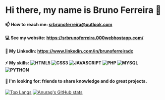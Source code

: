 <h1 align="center">Hi there, my name is Bruno Ferreira 👋</h1>

#### 📫 How to reach me: srbrunoferreira@outlook.com
#### 💻 See my website: https://srbrunoferreira.000webhostapp.com/
#### 🤵 My LinkedIn: https://www.linkedin.com/in/brunoferreiradc
#### ⚡ My skills: ![HTML5](https://img.shields.io/badge/-HTML-333336?style=flat&logo=html5) ![CSS3](https://img.shields.io/badge/-CSS-333336?style=flat&logo=css3) ![JAVASCRIPT](https://img.shields.io/badge/-JavaScript-333336?style=flat&logo=javascript) ![PHP](https://img.shields.io/badge/-PHP-333336?style=flat&logo=php) ![MYSQL](https://img.shields.io/badge/-MySQL-333336?style=flat&logo=mysql) ![PYTHON](https://img.shields.io/badge/-Python-333336?style=flat&logo=python)
#### 🤔 I'm looking for: friends to share knowledge and do great projects.

[![Top Langs](https://github-readme-stats.vercel.app/api/top-langs/?username=srbrunoferreira&layout=compact)](https://github.com/anuraghazra/github-readme-stats)
[![Anurag's GitHub stats](https://github-readme-stats.vercel.app/api?username=srbrunoferreira&count_private=true&show_icons=true&custom_title=Github%20Status&hide=issues)](https://github.com/anuraghazra/github-readme-stats)
